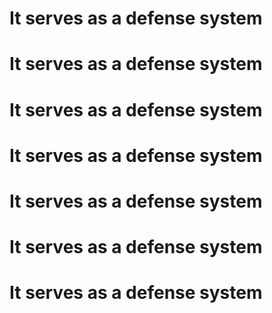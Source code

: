 # It serves as a defense system
# It serves as a defense system
# It serves as a defense system
# It serves as a defense system
# It serves as a defense system
# It serves as a defense system
# It serves as a defense system
